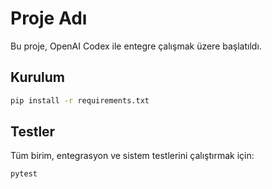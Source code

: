 # Proje Adı

Bu proje, OpenAI Codex ile entegre çalışmak üzere başlatıldı.

## Kurulum

```bash
pip install -r requirements.txt
```

## Testler

Tüm birim, entegrasyon ve sistem testlerini çalıştırmak için:

```bash
pytest
```
